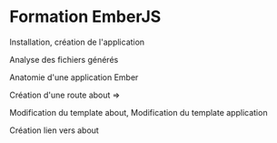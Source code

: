 # Formation EmberJS

Installation, création de l'application

Analyse des fichiers générés

Anatomie d'une application Ember

Création d'une route about =>

Modification du template about, 
Modification du template application

Création lien vers about



